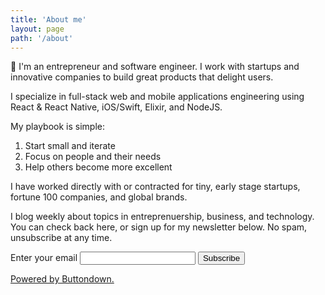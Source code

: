 ```yaml
---
title: 'About me'
layout: page
path: '/about'
---
```


👋 I'm an entrepreneur and software engineer. I work with startups and innovative companies to build great products that delight users.

I specialize in full-stack web and mobile applications engineering using React & React Native, iOS/Swift, Elixir, and NodeJS.

My playbook is simple:

1. Start small and iterate
2. Focus on people and their needs
3. Help others become more excellent

I have worked directly with or contracted for tiny, early stage startups, fortune 100 companies, and global brands.

I blog weekly about topics in entreprenuership, business, and technology. You can check back here, or sign up for my newsletter below. No spam, unsubscribe at any time.

<form
  action="https://buttondown.email/api/emails/embed-subscribe/bja"
  method="post"
  target="popupwindow"
  onsubmit="window.open('https://buttondown.email/bja', 'popupwindow')"
  class="embeddable-buttondown-form"
>
  <label for="bd-email">Enter your email</label>
  <input type="email" name="email" id="bd-email">
  <input type="hidden" value="1" name="embed"/>
  <input type="submit" value="Subscribe" />
  <p>
    <a href="https://buttondown.email" target="_blank">Powered by Buttondown.</a>
  </p>
</form>
